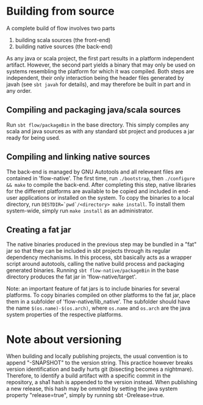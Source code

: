 # Building from source
A complete build of flow involves two parts

 1. building scala sources (the front-end)
 2. building native sources (the back-end)

As any java or scala project, the first part results in a platform independent artifact. However, the second part yields a binary that may only be used on systems resembling the platform for which it was compiled. Both steps are independent, their only interaction being the header files generated by javah (see `sbt javah` for details), and may therefore be built in part and in any order.

## Compiling and packaging java/scala sources
Run `sbt flow/packageBin` in the base directory. This simply compiles any scala and java sources as with any standard sbt project and produces a jar ready for being used.

## Compiling and linking native sources
The back-end is managed by GNU Autotools and all releveant files are contained in 'flow-native'. The first time, run `./bootstrap`, then `./configure && make` to compile the back-end. After completing this step, native libraries for the different platforms are available to be copied and included in end-user applications or installed on the system. To copy the binaries to a local directory, run ```DESTDIR=`pwd`/<directory> make install```. To install them system-wide, simply run `make install` as an administrator.

## Creating a fat jar
The native binaries produced in the previous step may be bundled in a "fat" jar so that they can be included in sbt projects through its regular dependency mechanisms. In this process, sbt basically acts as a wrapper script around autotools, calling the native build process and packaging generated binaries. Running `sbt flow-native/packageBin` in the base directory produces the fat jar in 'flow-native/target'.

Note: an important feature of fat jars is to include binaries for several platforms. To copy binaries compiled on other platforms to the fat jar, place them in a subfolder of 'flow-native/lib_native'. The subfolder should have the name `$(os.name)-$(os.arch)`, where `os.name` and `os.arch` are the java system properties of the respective platforms.

# Note about versioning
When building and locally publishing projects, the usual convention is to append "-SNAPSHOT" to the version string. This practice however breaks version identification and badly hurts git (bisecting becomes a nightmare). Therefore, to identify a build artifact with a specific commit in the repository, a sha1 hash is appended to the version instead. When publishing a new release, this hash may be ommited by setting the java system property "release=true", simply by running sbt -Drelease=true.